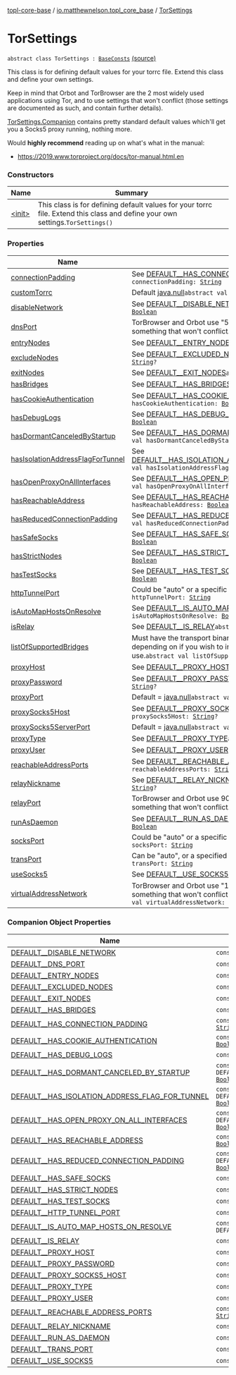 [topl-core-base](../../index.md) / [io.matthewnelson.topl_core_base](../index.md) / [TorSettings](./index.md)

# TorSettings

`abstract class TorSettings : `[`BaseConsts`](../-base-consts/index.md) [(source)](https://github.com/05nelsonm/TorOnionProxyLibrary-Android/blob/master/topl-core-base/src/main/java/io/matthewnelson/topl_core_base/TorSettings.kt#L106)

This class is for defining default values for your torrc file. Extend this class and define
your own settings.

Keep in mind that Orbot and TorBrowser are the 2 most widely used applications
using Tor, and to use settings that won't conflict (those settings are documented
as such, and contain further details).

[TorSettings.Companion](#) contains pretty standard default values which'll get you a Socks5 proxy
running, nothing more.

Would **highly recommend** reading up on what's what in the manual:

* https://2019.www.torproject.org/docs/tor-manual.html.en

### Constructors

| Name | Summary |
|---|---|
| [&lt;init&gt;](-init-.md) | This class is for defining default values for your torrc file. Extend this class and define your own settings.`TorSettings()` |

### Properties

| Name | Summary |
|---|---|
| [connectionPadding](connection-padding.md) | See [DEFAULT__HAS_CONNECTION_PADDING](-d-e-f-a-u-l-t__-h-a-s_-c-o-n-n-e-c-t-i-o-n_-p-a-d-d-i-n-g.md)`abstract val connectionPadding: `[`String`](https://kotlinlang.org/api/latest/jvm/stdlib/kotlin/-string/index.html) |
| [customTorrc](custom-torrc.md) | Default [java.null](#)`abstract val customTorrc: `[`String`](https://kotlinlang.org/api/latest/jvm/stdlib/kotlin/-string/index.html)`?` |
| [disableNetwork](disable-network.md) | See [DEFAULT__DISABLE_NETWORK](-d-e-f-a-u-l-t__-d-i-s-a-b-l-e_-n-e-t-w-o-r-k.md)`abstract val disableNetwork: `[`Boolean`](https://kotlinlang.org/api/latest/jvm/stdlib/kotlin/-boolean/index.html) |
| [dnsPort](dns-port.md) | TorBrowser and Orbot use "5400" by default. It may be wise to pick something that won't conflict.`abstract val dnsPort: `[`String`](https://kotlinlang.org/api/latest/jvm/stdlib/kotlin/-string/index.html) |
| [entryNodes](entry-nodes.md) | See [DEFAULT__ENTRY_NODES](-d-e-f-a-u-l-t__-e-n-t-r-y_-n-o-d-e-s.md)`abstract val entryNodes: `[`String`](https://kotlinlang.org/api/latest/jvm/stdlib/kotlin/-string/index.html)`?` |
| [excludeNodes](exclude-nodes.md) | See [DEFAULT__EXCLUDED_NODES](-d-e-f-a-u-l-t__-e-x-c-l-u-d-e-d_-n-o-d-e-s.md)`abstract val excludeNodes: `[`String`](https://kotlinlang.org/api/latest/jvm/stdlib/kotlin/-string/index.html)`?` |
| [exitNodes](exit-nodes.md) | See [DEFAULT__EXIT_NODES](-d-e-f-a-u-l-t__-e-x-i-t_-n-o-d-e-s.md)`abstract val exitNodes: `[`String`](https://kotlinlang.org/api/latest/jvm/stdlib/kotlin/-string/index.html)`?` |
| [hasBridges](has-bridges.md) | See [DEFAULT__HAS_BRIDGES](-d-e-f-a-u-l-t__-h-a-s_-b-r-i-d-g-e-s.md)`abstract val hasBridges: `[`Boolean`](https://kotlinlang.org/api/latest/jvm/stdlib/kotlin/-boolean/index.html) |
| [hasCookieAuthentication](has-cookie-authentication.md) | See [DEFAULT__HAS_COOKIE_AUTHENTICATION](-d-e-f-a-u-l-t__-h-a-s_-c-o-o-k-i-e_-a-u-t-h-e-n-t-i-c-a-t-i-o-n.md)`abstract val hasCookieAuthentication: `[`Boolean`](https://kotlinlang.org/api/latest/jvm/stdlib/kotlin/-boolean/index.html) |
| [hasDebugLogs](has-debug-logs.md) | See [DEFAULT__HAS_DEBUG_LOGS](-d-e-f-a-u-l-t__-h-a-s_-d-e-b-u-g_-l-o-g-s.md)`abstract val hasDebugLogs: `[`Boolean`](https://kotlinlang.org/api/latest/jvm/stdlib/kotlin/-boolean/index.html) |
| [hasDormantCanceledByStartup](has-dormant-canceled-by-startup.md) | See [DEFAULT__HAS_DORMANT_CANCELED_BY_STARTUP](-d-e-f-a-u-l-t__-h-a-s_-d-o-r-m-a-n-t_-c-a-n-c-e-l-e-d_-b-y_-s-t-a-r-t-u-p.md)`abstract val hasDormantCanceledByStartup: `[`Boolean`](https://kotlinlang.org/api/latest/jvm/stdlib/kotlin/-boolean/index.html) |
| [hasIsolationAddressFlagForTunnel](has-isolation-address-flag-for-tunnel.md) | See [DEFAULT__HAS_ISOLATION_ADDRESS_FLAG_FOR_TUNNEL](-d-e-f-a-u-l-t__-h-a-s_-i-s-o-l-a-t-i-o-n_-a-d-d-r-e-s-s_-f-l-a-g_-f-o-r_-t-u-n-n-e-l.md)`abstract val hasIsolationAddressFlagForTunnel: `[`Boolean`](https://kotlinlang.org/api/latest/jvm/stdlib/kotlin/-boolean/index.html) |
| [hasOpenProxyOnAllInterfaces](has-open-proxy-on-all-interfaces.md) | See [DEFAULT__HAS_OPEN_PROXY_ON_ALL_INTERFACES](-d-e-f-a-u-l-t__-h-a-s_-o-p-e-n_-p-r-o-x-y_-o-n_-a-l-l_-i-n-t-e-r-f-a-c-e-s.md)`abstract val hasOpenProxyOnAllInterfaces: `[`Boolean`](https://kotlinlang.org/api/latest/jvm/stdlib/kotlin/-boolean/index.html) |
| [hasReachableAddress](has-reachable-address.md) | See [DEFAULT__HAS_REACHABLE_ADDRESS](-d-e-f-a-u-l-t__-h-a-s_-r-e-a-c-h-a-b-l-e_-a-d-d-r-e-s-s.md)`abstract val hasReachableAddress: `[`Boolean`](https://kotlinlang.org/api/latest/jvm/stdlib/kotlin/-boolean/index.html) |
| [hasReducedConnectionPadding](has-reduced-connection-padding.md) | See [DEFAULT__HAS_REDUCED_CONNECTION_PADDING](-d-e-f-a-u-l-t__-h-a-s_-r-e-d-u-c-e-d_-c-o-n-n-e-c-t-i-o-n_-p-a-d-d-i-n-g.md)`abstract val hasReducedConnectionPadding: `[`Boolean`](https://kotlinlang.org/api/latest/jvm/stdlib/kotlin/-boolean/index.html) |
| [hasSafeSocks](has-safe-socks.md) | See [DEFAULT__HAS_SAFE_SOCKS](-d-e-f-a-u-l-t__-h-a-s_-s-a-f-e_-s-o-c-k-s.md)`abstract val hasSafeSocks: `[`Boolean`](https://kotlinlang.org/api/latest/jvm/stdlib/kotlin/-boolean/index.html) |
| [hasStrictNodes](has-strict-nodes.md) | See [DEFAULT__HAS_STRICT_NODES](-d-e-f-a-u-l-t__-h-a-s_-s-t-r-i-c-t_-n-o-d-e-s.md)`abstract val hasStrictNodes: `[`Boolean`](https://kotlinlang.org/api/latest/jvm/stdlib/kotlin/-boolean/index.html) |
| [hasTestSocks](has-test-socks.md) | See [DEFAULT__HAS_TEST_SOCKS](-d-e-f-a-u-l-t__-h-a-s_-t-e-s-t_-s-o-c-k-s.md)`abstract val hasTestSocks: `[`Boolean`](https://kotlinlang.org/api/latest/jvm/stdlib/kotlin/-boolean/index.html) |
| [httpTunnelPort](http-tunnel-port.md) | Could be "auto" or a specific port, such as "8288".`abstract val httpTunnelPort: `[`String`](https://kotlinlang.org/api/latest/jvm/stdlib/kotlin/-string/index.html) |
| [isAutoMapHostsOnResolve](is-auto-map-hosts-on-resolve.md) | See [DEFAULT__IS_AUTO_MAP_HOSTS_ON_RESOLVE](-d-e-f-a-u-l-t__-i-s_-a-u-t-o_-m-a-p_-h-o-s-t-s_-o-n_-r-e-s-o-l-v-e.md)`abstract val isAutoMapHostsOnResolve: `[`Boolean`](https://kotlinlang.org/api/latest/jvm/stdlib/kotlin/-boolean/index.html) |
| [isRelay](is-relay.md) | See [DEFAULT__IS_RELAY](-d-e-f-a-u-l-t__-i-s_-r-e-l-a-y.md)`abstract val isRelay: `[`Boolean`](https://kotlinlang.org/api/latest/jvm/stdlib/kotlin/-boolean/index.html) |
| [listOfSupportedBridges](list-of-supported-bridges.md) | Must have the transport binaries for obfs4 and/or snowflake, depending on if you wish to include them in your bridges file to use.`abstract val listOfSupportedBridges: `[`List`](https://kotlinlang.org/api/latest/jvm/stdlib/kotlin.collections/-list/index.html)`<`[`String`](https://kotlinlang.org/api/latest/jvm/stdlib/kotlin/-string/index.html)`>` |
| [proxyHost](proxy-host.md) | See [DEFAULT__PROXY_HOST](-d-e-f-a-u-l-t__-p-r-o-x-y_-h-o-s-t.md)`abstract val proxyHost: `[`String`](https://kotlinlang.org/api/latest/jvm/stdlib/kotlin/-string/index.html)`?` |
| [proxyPassword](proxy-password.md) | See [DEFAULT__PROXY_PASSWORD](-d-e-f-a-u-l-t__-p-r-o-x-y_-p-a-s-s-w-o-r-d.md)`abstract val proxyPassword: `[`String`](https://kotlinlang.org/api/latest/jvm/stdlib/kotlin/-string/index.html)`?` |
| [proxyPort](proxy-port.md) | Default = [java.null](#)`abstract val proxyPort: `[`Int`](https://kotlinlang.org/api/latest/jvm/stdlib/kotlin/-int/index.html)`?` |
| [proxySocks5Host](proxy-socks5-host.md) | See [DEFAULT__PROXY_SOCKS5_HOST](-d-e-f-a-u-l-t__-p-r-o-x-y_-s-o-c-k-s5_-h-o-s-t.md)`abstract val proxySocks5Host: `[`String`](https://kotlinlang.org/api/latest/jvm/stdlib/kotlin/-string/index.html)`?` |
| [proxySocks5ServerPort](proxy-socks5-server-port.md) | Default = [java.null](#)`abstract val proxySocks5ServerPort: `[`Int`](https://kotlinlang.org/api/latest/jvm/stdlib/kotlin/-int/index.html)`?` |
| [proxyType](proxy-type.md) | See [DEFAULT__PROXY_TYPE](-d-e-f-a-u-l-t__-p-r-o-x-y_-t-y-p-e.md)`abstract val proxyType: `[`String`](https://kotlinlang.org/api/latest/jvm/stdlib/kotlin/-string/index.html)`?` |
| [proxyUser](proxy-user.md) | See [DEFAULT__PROXY_USER](-d-e-f-a-u-l-t__-p-r-o-x-y_-u-s-e-r.md)`abstract val proxyUser: `[`String`](https://kotlinlang.org/api/latest/jvm/stdlib/kotlin/-string/index.html)`?` |
| [reachableAddressPorts](reachable-address-ports.md) | See [DEFAULT__REACHABLE_ADDRESS_PORTS](-d-e-f-a-u-l-t__-r-e-a-c-h-a-b-l-e_-a-d-d-r-e-s-s_-p-o-r-t-s.md)`abstract val reachableAddressPorts: `[`String`](https://kotlinlang.org/api/latest/jvm/stdlib/kotlin/-string/index.html) |
| [relayNickname](relay-nickname.md) | See [DEFAULT__RELAY_NICKNAME](-d-e-f-a-u-l-t__-r-e-l-a-y_-n-i-c-k-n-a-m-e.md)`abstract val relayNickname: `[`String`](https://kotlinlang.org/api/latest/jvm/stdlib/kotlin/-string/index.html)`?` |
| [relayPort](relay-port.md) | TorBrowser and Orbot use 9001 by default. It may be wise to pick something that won't conflict.`abstract val relayPort: `[`Int`](https://kotlinlang.org/api/latest/jvm/stdlib/kotlin/-int/index.html)`?` |
| [runAsDaemon](run-as-daemon.md) | See [DEFAULT__RUN_AS_DAEMON](-d-e-f-a-u-l-t__-r-u-n_-a-s_-d-a-e-m-o-n.md)`abstract val runAsDaemon: `[`Boolean`](https://kotlinlang.org/api/latest/jvm/stdlib/kotlin/-boolean/index.html) |
| [socksPort](socks-port.md) | Could be "auto" or a specific port, such as "9051".`abstract val socksPort: `[`String`](https://kotlinlang.org/api/latest/jvm/stdlib/kotlin/-string/index.html) |
| [transPort](trans-port.md) | Can be "auto", or a specified port such as "9141"`abstract val transPort: `[`String`](https://kotlinlang.org/api/latest/jvm/stdlib/kotlin/-string/index.html) |
| [useSocks5](use-socks5.md) | See [DEFAULT__USE_SOCKS5](-d-e-f-a-u-l-t__-u-s-e_-s-o-c-k-s5.md)`abstract val useSocks5: `[`Boolean`](https://kotlinlang.org/api/latest/jvm/stdlib/kotlin/-boolean/index.html) |
| [virtualAddressNetwork](virtual-address-network.md) | TorBrowser and Orbot use "10.192.0.1/10", it may be wise to pick something that won't conflict if you are using this setting.`abstract val virtualAddressNetwork: `[`String`](https://kotlinlang.org/api/latest/jvm/stdlib/kotlin/-string/index.html)`?` |

### Companion Object Properties

| Name | Summary |
|---|---|
| [DEFAULT__DISABLE_NETWORK](-d-e-f-a-u-l-t__-d-i-s-a-b-l-e_-n-e-t-w-o-r-k.md) | `const val DEFAULT__DISABLE_NETWORK: `[`Boolean`](https://kotlinlang.org/api/latest/jvm/stdlib/kotlin/-boolean/index.html) |
| [DEFAULT__DNS_PORT](-d-e-f-a-u-l-t__-d-n-s_-p-o-r-t.md) | `const val DEFAULT__DNS_PORT: `[`String`](https://kotlinlang.org/api/latest/jvm/stdlib/kotlin/-string/index.html) |
| [DEFAULT__ENTRY_NODES](-d-e-f-a-u-l-t__-e-n-t-r-y_-n-o-d-e-s.md) | `const val DEFAULT__ENTRY_NODES: `[`String`](https://kotlinlang.org/api/latest/jvm/stdlib/kotlin/-string/index.html) |
| [DEFAULT__EXCLUDED_NODES](-d-e-f-a-u-l-t__-e-x-c-l-u-d-e-d_-n-o-d-e-s.md) | `const val DEFAULT__EXCLUDED_NODES: `[`String`](https://kotlinlang.org/api/latest/jvm/stdlib/kotlin/-string/index.html) |
| [DEFAULT__EXIT_NODES](-d-e-f-a-u-l-t__-e-x-i-t_-n-o-d-e-s.md) | `const val DEFAULT__EXIT_NODES: `[`String`](https://kotlinlang.org/api/latest/jvm/stdlib/kotlin/-string/index.html) |
| [DEFAULT__HAS_BRIDGES](-d-e-f-a-u-l-t__-h-a-s_-b-r-i-d-g-e-s.md) | `const val DEFAULT__HAS_BRIDGES: `[`Boolean`](https://kotlinlang.org/api/latest/jvm/stdlib/kotlin/-boolean/index.html) |
| [DEFAULT__HAS_CONNECTION_PADDING](-d-e-f-a-u-l-t__-h-a-s_-c-o-n-n-e-c-t-i-o-n_-p-a-d-d-i-n-g.md) | `const val DEFAULT__HAS_CONNECTION_PADDING: `[`String`](https://kotlinlang.org/api/latest/jvm/stdlib/kotlin/-string/index.html) |
| [DEFAULT__HAS_COOKIE_AUTHENTICATION](-d-e-f-a-u-l-t__-h-a-s_-c-o-o-k-i-e_-a-u-t-h-e-n-t-i-c-a-t-i-o-n.md) | `const val DEFAULT__HAS_COOKIE_AUTHENTICATION: `[`Boolean`](https://kotlinlang.org/api/latest/jvm/stdlib/kotlin/-boolean/index.html) |
| [DEFAULT__HAS_DEBUG_LOGS](-d-e-f-a-u-l-t__-h-a-s_-d-e-b-u-g_-l-o-g-s.md) | `const val DEFAULT__HAS_DEBUG_LOGS: `[`Boolean`](https://kotlinlang.org/api/latest/jvm/stdlib/kotlin/-boolean/index.html) |
| [DEFAULT__HAS_DORMANT_CANCELED_BY_STARTUP](-d-e-f-a-u-l-t__-h-a-s_-d-o-r-m-a-n-t_-c-a-n-c-e-l-e-d_-b-y_-s-t-a-r-t-u-p.md) | `const val DEFAULT__HAS_DORMANT_CANCELED_BY_STARTUP: `[`Boolean`](https://kotlinlang.org/api/latest/jvm/stdlib/kotlin/-boolean/index.html) |
| [DEFAULT__HAS_ISOLATION_ADDRESS_FLAG_FOR_TUNNEL](-d-e-f-a-u-l-t__-h-a-s_-i-s-o-l-a-t-i-o-n_-a-d-d-r-e-s-s_-f-l-a-g_-f-o-r_-t-u-n-n-e-l.md) | `const val DEFAULT__HAS_ISOLATION_ADDRESS_FLAG_FOR_TUNNEL: `[`Boolean`](https://kotlinlang.org/api/latest/jvm/stdlib/kotlin/-boolean/index.html) |
| [DEFAULT__HAS_OPEN_PROXY_ON_ALL_INTERFACES](-d-e-f-a-u-l-t__-h-a-s_-o-p-e-n_-p-r-o-x-y_-o-n_-a-l-l_-i-n-t-e-r-f-a-c-e-s.md) | `const val DEFAULT__HAS_OPEN_PROXY_ON_ALL_INTERFACES: `[`Boolean`](https://kotlinlang.org/api/latest/jvm/stdlib/kotlin/-boolean/index.html) |
| [DEFAULT__HAS_REACHABLE_ADDRESS](-d-e-f-a-u-l-t__-h-a-s_-r-e-a-c-h-a-b-l-e_-a-d-d-r-e-s-s.md) | `const val DEFAULT__HAS_REACHABLE_ADDRESS: `[`Boolean`](https://kotlinlang.org/api/latest/jvm/stdlib/kotlin/-boolean/index.html) |
| [DEFAULT__HAS_REDUCED_CONNECTION_PADDING](-d-e-f-a-u-l-t__-h-a-s_-r-e-d-u-c-e-d_-c-o-n-n-e-c-t-i-o-n_-p-a-d-d-i-n-g.md) | `const val DEFAULT__HAS_REDUCED_CONNECTION_PADDING: `[`Boolean`](https://kotlinlang.org/api/latest/jvm/stdlib/kotlin/-boolean/index.html) |
| [DEFAULT__HAS_SAFE_SOCKS](-d-e-f-a-u-l-t__-h-a-s_-s-a-f-e_-s-o-c-k-s.md) | `const val DEFAULT__HAS_SAFE_SOCKS: `[`Boolean`](https://kotlinlang.org/api/latest/jvm/stdlib/kotlin/-boolean/index.html) |
| [DEFAULT__HAS_STRICT_NODES](-d-e-f-a-u-l-t__-h-a-s_-s-t-r-i-c-t_-n-o-d-e-s.md) | `const val DEFAULT__HAS_STRICT_NODES: `[`Boolean`](https://kotlinlang.org/api/latest/jvm/stdlib/kotlin/-boolean/index.html) |
| [DEFAULT__HAS_TEST_SOCKS](-d-e-f-a-u-l-t__-h-a-s_-t-e-s-t_-s-o-c-k-s.md) | `const val DEFAULT__HAS_TEST_SOCKS: `[`Boolean`](https://kotlinlang.org/api/latest/jvm/stdlib/kotlin/-boolean/index.html) |
| [DEFAULT__HTTP_TUNNEL_PORT](-d-e-f-a-u-l-t__-h-t-t-p_-t-u-n-n-e-l_-p-o-r-t.md) | `const val DEFAULT__HTTP_TUNNEL_PORT: `[`String`](https://kotlinlang.org/api/latest/jvm/stdlib/kotlin/-string/index.html) |
| [DEFAULT__IS_AUTO_MAP_HOSTS_ON_RESOLVE](-d-e-f-a-u-l-t__-i-s_-a-u-t-o_-m-a-p_-h-o-s-t-s_-o-n_-r-e-s-o-l-v-e.md) | `const val DEFAULT__IS_AUTO_MAP_HOSTS_ON_RESOLVE: `[`Boolean`](https://kotlinlang.org/api/latest/jvm/stdlib/kotlin/-boolean/index.html) |
| [DEFAULT__IS_RELAY](-d-e-f-a-u-l-t__-i-s_-r-e-l-a-y.md) | `const val DEFAULT__IS_RELAY: `[`Boolean`](https://kotlinlang.org/api/latest/jvm/stdlib/kotlin/-boolean/index.html) |
| [DEFAULT__PROXY_HOST](-d-e-f-a-u-l-t__-p-r-o-x-y_-h-o-s-t.md) | `const val DEFAULT__PROXY_HOST: `[`String`](https://kotlinlang.org/api/latest/jvm/stdlib/kotlin/-string/index.html) |
| [DEFAULT__PROXY_PASSWORD](-d-e-f-a-u-l-t__-p-r-o-x-y_-p-a-s-s-w-o-r-d.md) | `const val DEFAULT__PROXY_PASSWORD: `[`String`](https://kotlinlang.org/api/latest/jvm/stdlib/kotlin/-string/index.html) |
| [DEFAULT__PROXY_SOCKS5_HOST](-d-e-f-a-u-l-t__-p-r-o-x-y_-s-o-c-k-s5_-h-o-s-t.md) | `const val DEFAULT__PROXY_SOCKS5_HOST: `[`String`](https://kotlinlang.org/api/latest/jvm/stdlib/kotlin/-string/index.html) |
| [DEFAULT__PROXY_TYPE](-d-e-f-a-u-l-t__-p-r-o-x-y_-t-y-p-e.md) | `const val DEFAULT__PROXY_TYPE: `[`String`](https://kotlinlang.org/api/latest/jvm/stdlib/kotlin/-string/index.html) |
| [DEFAULT__PROXY_USER](-d-e-f-a-u-l-t__-p-r-o-x-y_-u-s-e-r.md) | `const val DEFAULT__PROXY_USER: `[`String`](https://kotlinlang.org/api/latest/jvm/stdlib/kotlin/-string/index.html) |
| [DEFAULT__REACHABLE_ADDRESS_PORTS](-d-e-f-a-u-l-t__-r-e-a-c-h-a-b-l-e_-a-d-d-r-e-s-s_-p-o-r-t-s.md) | `const val DEFAULT__REACHABLE_ADDRESS_PORTS: `[`String`](https://kotlinlang.org/api/latest/jvm/stdlib/kotlin/-string/index.html) |
| [DEFAULT__RELAY_NICKNAME](-d-e-f-a-u-l-t__-r-e-l-a-y_-n-i-c-k-n-a-m-e.md) | `const val DEFAULT__RELAY_NICKNAME: `[`String`](https://kotlinlang.org/api/latest/jvm/stdlib/kotlin/-string/index.html) |
| [DEFAULT__RUN_AS_DAEMON](-d-e-f-a-u-l-t__-r-u-n_-a-s_-d-a-e-m-o-n.md) | `const val DEFAULT__RUN_AS_DAEMON: `[`Boolean`](https://kotlinlang.org/api/latest/jvm/stdlib/kotlin/-boolean/index.html) |
| [DEFAULT__TRANS_PORT](-d-e-f-a-u-l-t__-t-r-a-n-s_-p-o-r-t.md) | `const val DEFAULT__TRANS_PORT: `[`String`](https://kotlinlang.org/api/latest/jvm/stdlib/kotlin/-string/index.html) |
| [DEFAULT__USE_SOCKS5](-d-e-f-a-u-l-t__-u-s-e_-s-o-c-k-s5.md) | `const val DEFAULT__USE_SOCKS5: `[`Boolean`](https://kotlinlang.org/api/latest/jvm/stdlib/kotlin/-boolean/index.html) |
